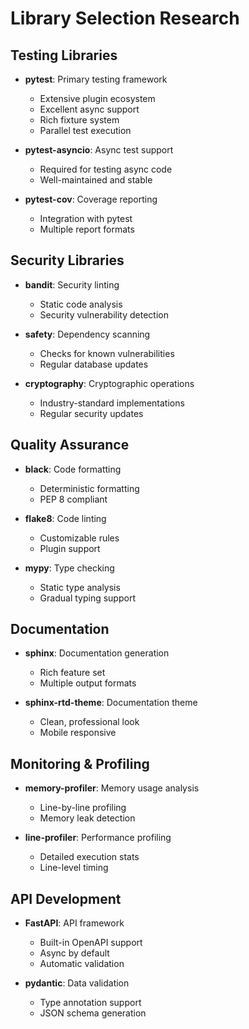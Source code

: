 # Library Selection Research

## Testing Libraries
- **pytest**: Primary testing framework
  - Extensive plugin ecosystem
  - Excellent async support
  - Rich fixture system
  - Parallel test execution
  
- **pytest-asyncio**: Async test support
  - Required for testing async code
  - Well-maintained and stable
  
- **pytest-cov**: Coverage reporting
  - Integration with pytest
  - Multiple report formats
  
## Security Libraries
- **bandit**: Security linting
  - Static code analysis
  - Security vulnerability detection
  
- **safety**: Dependency scanning
  - Checks for known vulnerabilities
  - Regular database updates
  
- **cryptography**: Cryptographic operations
  - Industry-standard implementations
  - Regular security updates
  
## Quality Assurance
- **black**: Code formatting
  - Deterministic formatting
  - PEP 8 compliant
  
- **flake8**: Code linting
  - Customizable rules
  - Plugin support
  
- **mypy**: Type checking
  - Static type analysis
  - Gradual typing support

## Documentation
- **sphinx**: Documentation generation
  - Rich feature set
  - Multiple output formats
  
- **sphinx-rtd-theme**: Documentation theme
  - Clean, professional look
  - Mobile responsive

## Monitoring & Profiling
- **memory-profiler**: Memory usage analysis
  - Line-by-line profiling
  - Memory leak detection
  
- **line-profiler**: Performance profiling
  - Detailed execution stats
  - Line-level timing

## API Development
- **FastAPI**: API framework
  - Built-in OpenAPI support
  - Async by default
  - Automatic validation
  
- **pydantic**: Data validation
  - Type annotation support
  - JSON schema generation 